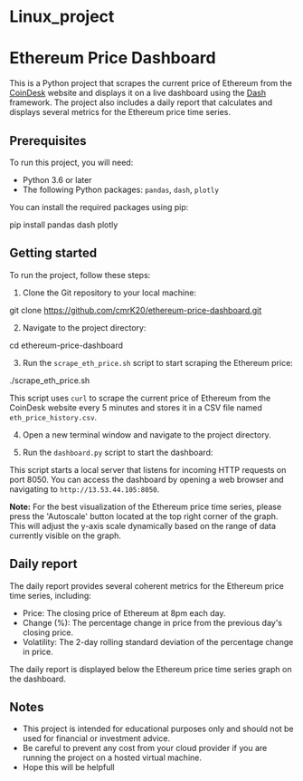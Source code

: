# Linux_project

# Ethereum Price Dashboard

This is a Python project that scrapes the current price of Ethereum from the [CoinDesk](https://www.coindesk.com/price/ethereum/) website and displays it on a live dashboard using the [Dash](https://dash.plotly.com/) framework. The project also includes a daily report that calculates and displays several metrics for the Ethereum price time series.

## Prerequisites

To run this project, you will need:

- Python 3.6 or later
- The following Python packages: `pandas`, `dash`, `plotly`

You can install the required packages using pip:

pip install pandas dash plotly
## Getting started

To run the project, follow these steps:

1. Clone the Git repository to your local machine:

git clone https://github.com/cmrK20/ethereum-price-dashboard.git

2. Navigate to the project directory:

cd ethereum-price-dashboard

3. Run the `scrape_eth_price.sh` script to start scraping the Ethereum price:

./scrape_eth_price.sh

This script uses `curl` to scrape the current price of Ethereum from the CoinDesk website every 5 minutes and stores it in a CSV file named `eth_price_history.csv`.

4. Open a new terminal window and navigate to the project directory.

5. Run the `dashboard.py` script to start the dashboard:


This script starts a local server that listens for incoming HTTP requests on port 8050. You can access the dashboard by opening a web browser and navigating to `http://13.53.44.105:8050`.

**Note:** For the best visualization of the Ethereum price time series, please press the 'Autoscale' button located at the top right corner of the graph. This will adjust the y-axis scale dynamically based on the range of data currently visible on the graph.

## Daily report

The daily report provides several coherent metrics for the Ethereum price time series, including:

- Price: The closing price of Ethereum at 8pm each day.
- Change (%): The percentage change in price from the previous day's closing price.
- Volatility: The 2-day rolling standard deviation of the percentage change in price.

The daily report is displayed below the Ethereum price time series graph on the dashboard.

## Notes

- This project is intended for educational purposes only and should not be used for financial or investment advice.
- Be careful to prevent any cost from your cloud provider if you are running the project on a hosted virtual machine.
- Hope this will be helpfull

